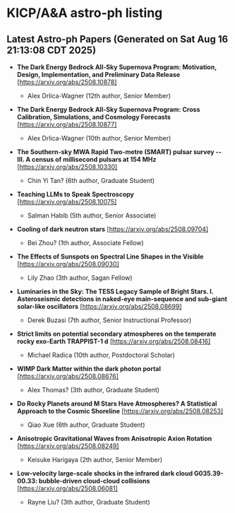 # KICP/A&A astro-ph listing

## Latest Astro-ph Papers (Generated on Sat Aug 16 21:13:08 CDT 2025)

- **The Dark Energy Bedrock All-Sky Supernova Program: Motivation, Design, Implementation, and Preliminary Data Release**
[https://arxiv.org/abs/2508.10878]
  + Alex Drlica-Wagner (12th author, Senior Member)

- **The Dark Energy Bedrock All-Sky Supernova Program: Cross Calibration, Simulations, and Cosmology Forecasts**
[https://arxiv.org/abs/2508.10877]
  + Alex Drlica-Wagner (10th author, Senior Member)

- **The Southern-sky MWA Rapid Two-metre (SMART) pulsar survey -- III. A census of millisecond pulsars at 154 MHz**
[https://arxiv.org/abs/2508.10330]
  + Chin Yi Tan? (6th author, Graduate Student)

- **Teaching LLMs to Speak Spectroscopy**
[https://arxiv.org/abs/2508.10075]
  + Salman Habib (5th author, Senior Associate)

- **Cooling of dark neutron stars**
[https://arxiv.org/abs/2508.09704]
  + Bei Zhou? (1th author, Associate Fellow)

- **The Effects of Sunspots on Spectral Line Shapes in the Visible**
[https://arxiv.org/abs/2508.09030]
  + Lily Zhao (3th author, Sagan Fellow)

- **Luminaries in the Sky: The TESS Legacy Sample of Bright Stars. I. Asteroseismic detections in naked-eye main-sequence and sub-giant solar-like oscillators**
[https://arxiv.org/abs/2508.08699]
  + Derek Buzasi (7th author, Senior Instructional Professor)

- **Strict limits on potential secondary atmospheres on the temperate rocky exo-Earth TRAPPIST-1 d**
[https://arxiv.org/abs/2508.08416]
  + Michael Radica (10th author, Postdoctoral Scholar)

- **WIMP Dark Matter within the dark photon portal**
[https://arxiv.org/abs/2508.08676]
  + Alex Thomas? (3th author, Graduate Student)

- **Do Rocky Planets around M Stars Have Atmospheres? A Statistical Approach to the Cosmic Shoreline**
[https://arxiv.org/abs/2508.08253]
  + Qiao Xue (6th author, Graduate Student)

- **Anisotropic Gravitational Waves from Anisotropic Axion Rotation**
[https://arxiv.org/abs/2508.08249]
  + Keisuke Harigaya (2th author, Senior Member)

- **Low-velocity large-scale shocks in the infrared dark cloud G035.39-00.33: bubble-driven cloud-cloud collisions**
[https://arxiv.org/abs/2508.06081]
  + Rayne Liu? (3th author, Graduate Student)

